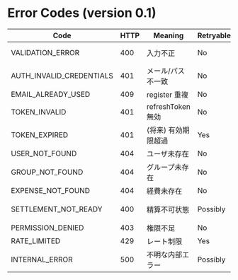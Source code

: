 # Error Codes (version 0.1)

| Code | HTTP | Meaning | Retryable | Notes |
|------|------|---------|-----------|-------|
| VALIDATION_ERROR | 400 | 入力不正 | No | Zod 詳細は error.details |
| AUTH_INVALID_CREDENTIALS | 401 | メール/パス不一致 | No | login |
| EMAIL_ALREADY_USED | 409 | register 重複 | No | register |
| TOKEN_INVALID | 401 | refreshToken 無効 | No | refresh |
| TOKEN_EXPIRED | 401 | (将来) 有効期限超過 | Yes | 期限管理追加後使用 |
| USER_NOT_FOUND | 404 | ユーザ未存在 | No | - |
| GROUP_NOT_FOUND | 404 | グループ未存在 | No | - |
| EXPENSE_NOT_FOUND | 404 | 経費未存在 | No | - |
| SETTLEMENT_NOT_READY | 400 | 精算不可状態 | Possibly | データ不足等 |
| PERMISSION_DENIED | 403 | 権限不足 | No | - |
| RATE_LIMITED | 429 | レート制限 | Yes | - |
| INTERNAL_ERROR | 500 | 不明な内部エラー | Possibly | ログ確認 |